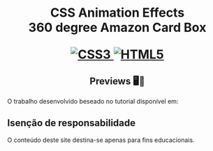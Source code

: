 <h1 align="center">
    <strong>CSS Animation Effects</strong>
    <br>360 degree Amazon Card Box<br/>
   
[![CSS3](https://img.shields.io/badge/-css3-%231572B6.svg?style=for-the-badge&labelColor=black&logo=css3&logoColor=white) ![HTML5](https://img.shields.io/badge/-html5-%23E34F26.svg?style=for-the-badge&labelColor=black&logo=html5&logoColor=white)](#) 

<h2 align="center">Previews 🖥️📱</h2>



O trabalho desenvolvido beseado no tutorial disponível em:  <br/>



 

## Isenção de responsabilidade

O conteúdo deste site destina-se apenas para fins educacionais.










